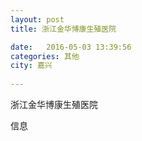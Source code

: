 ```yaml
--- 
layout: post 
title: 浙江金华博康生殖医院

date:   2016-05-03 13:39:56 
categories: 其他  
city: 嘉兴
  
--- 
```

   
浙江金华博康生殖医院

信息

